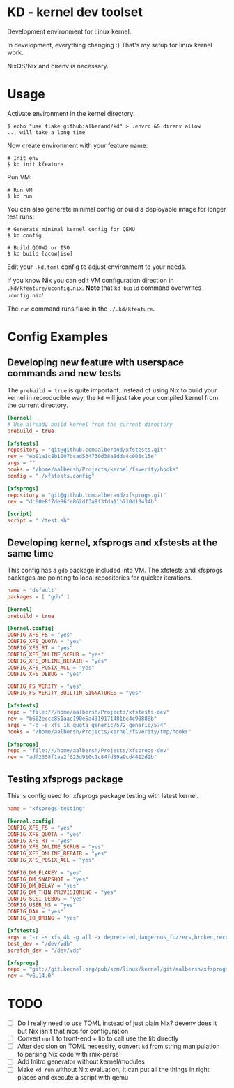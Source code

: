 # KD - kernel dev toolset

Development environment for Linux kernel.

In development, everything changing :) That's my setup for linux kernel work.

NixOS/Nix and direnv is necessary.

# Usage

Activate environment in the kernel directory:

    $ echo "use flake github:alberand/kd" > .envrc && direnv allow
    ... will take a long time

Now create environment with your feature name:

    # Init env
    $ kd init kfeature

Run VM:

    # Run VM
    $ kd run

You can also generate minimal config or build a deployable image for longer test
runs:

    # Generate minimal kernel config for QEMU
    $ kd config

    # Build QCOW2 or ISO
    $ kd build [qcow|iso]

Edit your `.kd.toml` config to adjust environment to your needs.

If you know Nix you can edit VM configuration direction in
`.kd/kfeature/uconfig.nix`. **Note** that `kd build` command overwrites
`uconfig.nix`!

The `run` command runs flake in the `./.kd/kfeature`.

# Config Examples

## Developing new feature with userspace commands and new tests

The `prebuild = true` is quite important. Instead of using Nix to build your
kernel in reproducible way, the `kd` will just take your compiled kernel from
the current directory.

```toml
[kernel]
# Use already build kernel from the current directory
prebuild = true

[xfstests]
repository = "git@github.com:alberand/xfstests.git"
rev = "eb01a1c8b1007bcad534730d38a8dda4c005c15e"
args = ""
hooks = "/home/aalbersh/Projects/kernel/fsverity/hooks"
config = "./xfstests.config"

[xfsprogs]
repository = "git@github.com:alberand/xfsprogs.git"
rev = "dc00e8f7de86fe862df3a9f3fda11b710d10434b"

[script]
script = "./test.sh"
```

## Developing kernel, xfsprogs and xfstests at the same time

This config has a `gdb` package included into VM. The xfstests and xfsprogs
packages are pointing to local repositories for quicker iterations.

```toml
name = "default"
packages = [ "gdb" ]

[kernel]
prebuild = true

[kernel.config]
CONFIG_XFS_FS = "yes"
CONFIG_XFS_QUOTA = "yes"
CONFIG_XFS_RT = "yes"
CONFIG_XFS_ONLINE_SCRUB = "yes"
CONFIG_XFS_ONLINE_REPAIR = "yes"
CONFIG_XFS_POSIX_ACL = "yes"
CONFIG_XFS_DEBUG = "yes"

CONFIG_FS_VERITY = "yes"
CONFIG_FS_VERITY_BUILTIN_SIGNATURES = "yes"

[xfstests]
repo = "file:///home/aalbersh/Projects/xfstests-dev"
rev = "b602eccc851aae190e5a4319171481bc4c90888b"
args = "-d -s xfs_1k_quota generic/572 generic/574"
hooks = "/home/aalbersh/Projects/kernel/fsverity/tmp/hooks"

[xfsprogs]
repo = "file:///home/aalbersh/Projects/xfsprogs-dev"
rev = "adf2358f1aa2f625d910c1c84fd89a9cd4412d2b"
```

## Testing xfsprogs package

This is config used for xfsprogs package testing with latest kernel.

```toml
name = "xfsprogs-testing"

[kernel.config]
CONFIG_XFS_FS = "yes"
CONFIG_XFS_QUOTA = "yes"
CONFIG_XFS_RT = "yes"
CONFIG_XFS_ONLINE_SCRUB = "yes"
CONFIG_XFS_ONLINE_REPAIR = "yes"
CONFIG_XFS_POSIX_ACL = "yes"

CONFIG_DM_FLAKEY = "yes"
CONFIG_DM_SNAPSHOT = "yes"
CONFIG_DM_DELAY = "yes"
CONFIG_DM_THIN_PROVISIONING = "yes"
CONFIG_SCSI_DEBUG = "yes"
CONFIG_USER_NS = "yes"
CONFIG_DAX = "yes"
CONFIG_IO_URING = "yes"

[xfstests]
args = "-r -s xfs_4k -g all -x deprecated,dangerous_fuzzers,broken,recoveryloop"
test_dev = "/dev/vdb"
scratch_dev = "/dev/vdc"

[xfsprogs]
repo = "git://git.kernel.org/pub/scm/linux/kernel/git/aalbersh/xfsprogs-dev.git"
rev = "v6.14.0"
```

# TODO
- [ ] Do I really need to use TOML instead of just plain Nix? devenv does it but
      Nix isn't that nice for configuration
- [ ] Convert `nurl` to front-end + lib to call use the lib directly
- [ ] After decision on TOML necessity, convert `kd` from string manipulation to
      parsing Nix code with rnix-parse
- [ ] Add Initrd generator without kernel/modules
- [ ] Make `kd run` without Nix evaluation, it can put all the things in right
      places and execute a script with qemu
